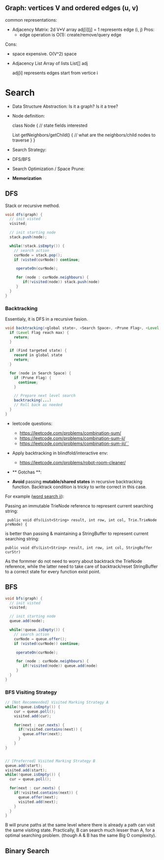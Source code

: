 ## Graph: vertices V and ordered edges (u, v)

common representations:
 - Adjacency Matrix: 
    2d V*V array
 	adj[i][j] = 1 represents edge (i, j)
 Pros:
   - edge operation is O(1): create/remove/query edge

 Cons:
   - space expensive. O(V^2) space

 - Adjacency List
   Array of lists
   List<Int>[] adj

   	adj[i] represents edges start from vertice i

# Search

- Data Structure Abstraction: Is it a graph? Is it a tree?

- Node definition:

  class Node {
    // state fields interested

    List<Node> getNeighbors/getChild() { // what are the neighbors/child nodes to traverse }
  }

- Search Strategy:
 - DFS/BFS

- Search Optimization / Space Prune:
 - **Memorization**

## DFS

Stack or recursive method.
```java
void dfs(graph) {
  // init visted
  visited;

  // init starting node
  stack.push(node);

  while(!stack.isEmpty()) {
    // search action
    curNode = stack.pop();
    if (visted(curNode)) continue;

     operateOn(curNode);

     for (node : curNode.neighbours) {
        if(!visited(node)) stack.push(node)
     }
  }
}
```

### Backtracking

Essentialy, it is DFS in a recursive fasion.

```java
void backtracking(<global state>, <Search Space>, <Prune Flag>, <Level Flag>) {
  if (Level Flag reach max) {
    return;
  }

  if (Find targeted state) {
    record in global state
    return;
  }

  for (node in Search Space) {
    if (Prune Flag) {
      continue;
    }

    // Prepare next level search
    backtracking(...)
    // Roll back as needed
  }
}
```

- leetcode questions:
  - https://leetcode.com/problems/combination-sum/
  - https://leetcode.com/problems/combination-sum-ii/
  - https://leetcode.com/problems/combination-sum-iii/``

- Apply backtracking in blindfold/interactive env:
  - https://leetcode.com/problems/robot-room-cleaner/

- ** Gotchas **:
 - **Avoid** passing **mutable/shared states** in recursive backtracking function. Backtrack condition is tricky to write correct in this case.

 For example ([word search ii](https://leetcode.com/problems/word-search-ii/)):

 Passing an immutable TrieNode reference to represent current searching string:
 ```
  public void dfs(List<String> result, int row, int col, Trie.TrieNode preNode) {
 ```

 is better than passing & maintaining a StringBuffer to represent current searching string:

 ```
 public void dfs(List<String> result, int row, int col, StringBuffer curStr)
 ```

 As the formmer do not need to worry about backtrack the TrieNode reference, while the latter need to take care of backtrack/reset StringBuffer to a correct state for every function exist point.

## BFS

```java
void bfs(graph) {
  // init visted
  visited;

  // init starting node
  queue.add(node);

  while(!queue.isEmpty()) {
    // search action
    curNode = queue.offer();
    if (visted(curNode)) continue;

     operateOn(curNode);

     for (node : curNode.neighbours) {
        if(!visited(node)) queue.add(node)
     }
  }
}
```

### BFS Visiting Strategy


```java
// [Not Recommended] Visited Marking Strategy A
while(!queue.isEmpty()) {
    cur = queue.poll();
    visited.add(cur);

    for(next : cur.nexts) {
      if(!visited.contains(next)) {
        queue.offer(next);
      }
    }
}


// [Preferred] Visited Marking Strategy B
queue.add(start);
visited.add(start);
while(!queue.isEmpty()) {
  cur = queue.poll();

  for(next : cur.nexts) {
    if(!visited.contains(next)) {
      queue.offer(next);
      visited.add(next);
    }
  }
}
```

B will prune paths at the same level where there is already a path can visit the same visiting state.
Practically, B can search much lesser than A, for a optimal searching problem. (though A & B has the same Big O complexity).


## Binary Search

